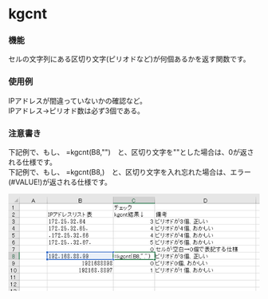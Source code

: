 # kgcnt
### 機能
セルの文字列にある区切り文字(ピリオドなど)が何個あるかを返す関数です。
### 使用例
IPアドレスが間違っていないかの確認など。  
IPアドレス→ピリオド数は必ず3個である。
### 注意書き
下記例で、もし、 =kgcnt(B8,"")　と、区切り文字を""とした場合は、0が返される仕様です。  
下記例で、もし、 =kgcnt(B8,)　と、区切り文字を入れ忘れた場合は、エラー(#VALUE!)が返される仕様です。

![img](readme_images/kgcnt1.png)
